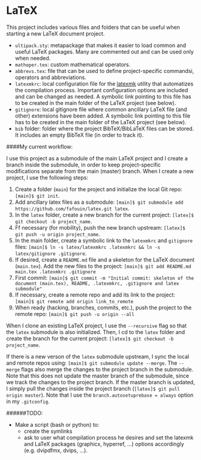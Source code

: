 LaTeX
=====

This project includes various files and folders that can be useful when starting a new LaTeX document project.

* `ultipack.sty`: metapackage that makes it easier to load common and useful LaTeX packages. Many are commented out and can be used only when needed.
* `mathoper.tex`: custom mathematical operators.
* `abbrevs.tex`: file that can be used to define project-specific commandsi, operators and abbreviations.
* `latexmkrc`: local configuration file for the [latexmk](http://www.ctan.org/pkg/latexmk) utility that automatizes the compilation process. Important configuration options are included and can be changed as needed. A symbolic link pointing to this file has to be created in the main folder of the LaTeX project (see below).
* `gitignore`: local gitignore file where common ancillary LaTeX file (and other) extensions have been added. A symbolic link pointing to this file has to be created in the main folder of the LaTeX project (see below).
* `bib` folder: folder where the project BibTeX/BibLaTeX files can be stored. It includes an empty BibTeX file (in order to track it).


####My current workflow:

I use this project as a submodule of the main LaTeX project and I create a branch inside the submodule, in order to keep project-specific modifications separate from the main (master) branch. When I create a new project, I use the following steps:

1. Create a folder (`main`) for the project and initialize the local Git repo: `[main]$ git init`.
2. Add ancillary latex files as a submodule: `[main]$ git submodule add https://github.com/fafouin/latex.git latex`.
3. In the `latex` folder, create a new branch for the current project: `[latex]$ git checkout -b project_name`.
4. Ff necessary (for mobility), push the new branch upstream: `[latex]$ git push -u origin project_name`.
5. In the main folder, create a symbolic link to the `latexmkrc` and `gitignore` files: `[main]$ ln -s latex/latexmkrc .latexmkrc && ln -s latex/gitignore .gitignore`.
6. If desired, create a `README.md` file and a skeleton for the LaTeX document (`main.tex`). Add the new files to the project: `[main]$ git add README.md main.tex .latexmkrc .gitignore`
7. First commit: `[main]$ git commit -m "Initial commit: skeleton of the document (main.tex), README, .latexmkrc, .gitignore and latex submodule"`
8. If necessary, create a remote repo and add its link to the project: `[main]$ git remote add origin link_to_remote`
9. When ready (hacking, branches, commits, etc.), push the project to the remote repo: `[main]$ git push -u origin --all`

When I clone an existing LaTeX project, I use the `--recursive` flag so that the `latex` submodule is also initialized. Then, I cd to the `latex` folder and create the branch for the current project: `[latex]$ git checkout -b project_name`.

If there is a new verson of the `latex` submodule upstream, I sync the local and remote repos using: `[main]$ git submodule update --merge`. The `--merge` flags also merge the changes to the project branch in the submodule. Note that this does not update the master branch of the submodule, since we track the changes to the project branch. If the master branch is updated, I simply pull the changes inside the project branch (`[latex]$ git pull origin master`). Note that I use the `branch.autosetuprebase = always` option in my `.gitconfig`.


######TODO:

* Make a script (bash or python) to:
    * create the symlinks
    * ask to user what compilation process he desires and set the latexmk and LaTeX packages (graphicx, hyperref, ...) options accordingly (e.g. dvipdfmx, dvips, ...).

